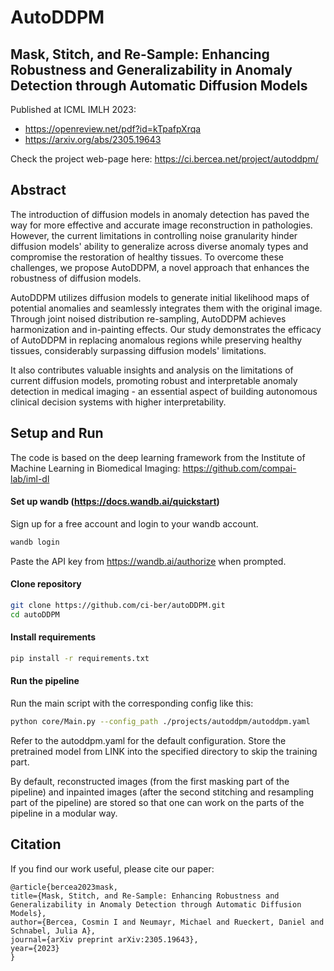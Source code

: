 # AutoDDPM
## Mask, Stitch, and Re-Sample: Enhancing Robustness and Generalizability in Anomaly Detection through Automatic Diffusion Models

Published at ICML IMLH 2023: 
- https://openreview.net/pdf?id=kTpafpXrqa
- https://arxiv.org/abs/2305.19643

Check the project web-page here: https://ci.bercea.net/project/autoddpm/

## Abstract

The introduction of diffusion models in anomaly detection has paved the way for more effective and accurate image reconstruction in pathologies. However, the current limitations in controlling noise granularity hinder diffusion models' ability to generalize across diverse anomaly types and compromise the restoration of healthy tissues. To overcome these challenges, we propose AutoDDPM, a novel approach that enhances the robustness of diffusion models. 

AutoDDPM utilizes diffusion models to generate initial likelihood maps of potential anomalies and seamlessly integrates them with the original image. Through joint noised distribution re-sampling, AutoDDPM achieves harmonization and in-painting effects. Our study demonstrates the efficacy of AutoDDPM in replacing anomalous regions while preserving healthy tissues, considerably surpassing diffusion models' limitations. 

It also contributes valuable insights and analysis on the limitations of current diffusion models, promoting robust and interpretable anomaly detection in medical imaging - an essential aspect of building autonomous clinical decision systems with higher interpretability.


## Setup and Run

The code is based on the deep learning framework from the Institute of Machine Learning in Biomedical Imaging: https://github.com/compai-lab/iml-dl

#### Set up wandb (https://docs.wandb.ai/quickstart)

Sign up for a free account and login to your wandb account.
```bash
wandb login
```
Paste the API key from https://wandb.ai/authorize when prompted.

#### Clone repository

```bash
git clone https://github.com/ci-ber/autoDDPM.git
cd autoDDPM
```

#### Install requirements

```bash
pip install -r requirements.txt
```

#### Run the pipeline

Run the main script with the corresponding config like this:

```bash
python core/Main.py --config_path ./projects/autoddpm/autoddpm.yaml
```

Refer to the autoddpm.yaml for the default configuration. Store the pretrained model from LINK into the specified directory to skip the training part.

By default, reconstructed images (from the first masking part of the pipeline) and inpainted images (after the second stitching and resampling part of the pipeline) are stored so that one can work on the parts of the pipeline in a modular way.

## Citation

If you find our work useful, please cite our paper:
```
@article{bercea2023mask,
title={Mask, Stitch, and Re-Sample: Enhancing Robustness and Generalizability in Anomaly Detection through Automatic Diffusion Models},
author={Bercea, Cosmin I and Neumayr, Michael and Rueckert, Daniel and Schnabel, Julia A},
journal={arXiv preprint arXiv:2305.19643},
year={2023}
}
```
